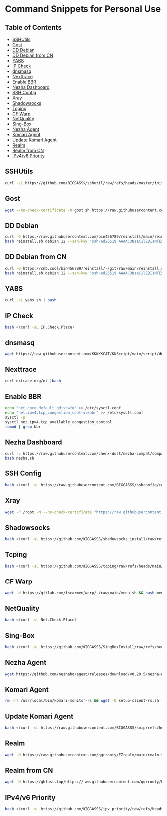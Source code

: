 # Command Snippets for Personal Use

## Table of Contents

- [SSHUtils](#sshutils)
- [Gost](#gost)
- [DD Debian](#dd-debian)
- [DD Debian from CN](#dd-debian-from-cn)
- [YABS](#yabs)
- [IP Check](#ip-check)
- [dnsmasq](#dnsmasq)
- [Nexttrace](#nexttrace)
- [Enable BBR](#enable-bbr)
- [Nezha Dashboard](#nezha-dashboard)
- [SSH Config](#ssh-config)
- [Xray](#xray)
- [Shadowsocks](#shadowsocks)
- [Tcping](#tcping)
- [CF Warp](#cf-warp)
- [NetQuality](#netquality)
- [Sing-Box](#sing-box)
- [Nezha Agent](#nezha-agent)
- [Komari Agent](#komari-agent)
- [Update Komari Agent](#update-komari-agent)
- [Realm](#realm)
- [Realm from CN](#realm-from-cn)
- [IPv4/v6 Priority](#ipv4v6-priority)

## SSHUtils

```bash
curl -sL https://github.com/BIGGASSS/sshutil/raw/refs/heads/master/init_node.sh | bash && source ~/.bashrc
```

## Gost

```bash
wget --no-check-certificate -O gost.sh https://raw.githubusercontent.com/KANIKIG/Multi-EasyGost/master/gost.sh && chmod +x gost.sh && ./gost.sh
```

## DD Debian

```bash
curl -O https://raw.githubusercontent.com/bin456789/reinstall/main/reinstall.sh || wget -O reinstall.sh $_
bash reinstall.sh debian 12 --ssh-key "ssh-ed25519 AAAAC3NzaC1lZDI1NTE5AAAAINetVzRgShomRm/5j/Hp6ohRqMrpUMmIC1ymFHSAaw1p secon@timcook"
```

## DD Debian from CN

```bash
curl -O https://cnb.cool/bin456789/reinstall/-/git/raw/main/reinstall.sh || wget -O reinstall.sh $_
bash reinstall.sh debian 12 --ssh-key "ssh-ed25519 AAAAC3NzaC1lZDI1NTE5AAAAINetVzRgShomRm/5j/Hp6ohRqMrpUMmIC1ymFHSAaw1p secon@timcook"
```

## YABS

```bash
curl -sL yabs.sh | bash
```

## IP Check

```bash
bash <(curl -sL IP.Check.Place)
```

## dnsmasq

```bash
wget https://raw.githubusercontent.com/KKKKKCAT/KKScript/main/script/dnsmasq/dns.sh && bash dns.sh
```

## Nexttrace

```bash
curl nxtrace.org/nt |bash
```

## Enable BBR

```bash
echo "net.core.default_qdisc=fq" >> /etc/sysctl.conf
echo "net.ipv4.tcp_congestion_control=bbr" >> /etc/sysctl.conf
sysctl -p
sysctl net.ipv4.tcp_available_congestion_control
lsmod | grep bbr
```

## Nezha Dashboard

```bash
curl -L https://raw.githubusercontent.com/chenx-dust/nezha-compat/compat/script/install.sh -o nezha.sh
bash nezha.sh
```

## SSH Config

```bash
bash <(curl -sL https://raw.githubusercontent.com/BIGGASSS/sshconfig/refs/heads/master/sshconfig.sh)
```

## Xray

```bash
wget -P /root -N --no-check-certificate "https://raw.githubusercontent.com/mack-a/v2ray-agent/master/install.sh" && chmod 700 /root/install.sh && /root/install.sh
```

## Shadowsocks

```bash
bash <(curl -sL https://github.com/BIGGASSS/shadowsocks_install/raw/refs/heads/master/shadowsocks-all.sh)
```

## Tcping

```bash
bash <(curl -sL https://github.com/BIGGASSS/tcping/raw/refs/heads/main/tcping.sh)
```

## CF Warp

```bash
wget -N https://gitlab.com/fscarmen/warp/-/raw/main/menu.sh && bash menu.sh
```

## NetQuality

```bash
bash <(curl -sL Net.Check.Place)
```

## Sing-Box

```bash
bash <(curl -sL https://github.com/BIGGASSS/SingBoxInstall/raw/refs/heads/master/SingBoxInstall.sh)
```

## Nezha Agent

```bash
wget https://github.com/nezhahq/agent/releases/download/v0.20.5/nezha-agent_linux_amd64.zip
```

## Komari Agent

```bash
rm -rf /usr/local/bin/komari-monitor-rs && wget -O setup-client-rs.sh "https://ghfast.top/https://raw.githubusercontent.com/GenshinMinecraft/komari-monitor-rs/refs/heads/main/install.sh" && chmod +x setup-client-rs.sh && sudo ./setup-client-rs.sh --http-server "https://tz.as9929.com:443" --ws-server "wss://tz.as9929.com:443" --terminal --token "<your_token>"
```

## Update Komari Agent

```bash
bash <(curl -sL https://raw.githubusercontent.com/BIGGASSS/snip/refs/heads/master/update_komari_agent.sh)
```

## Realm

```bash
wget -N https://raw.githubusercontent.com/qqrrooty/EZrealm/main/realm.sh && chmod +x realm.sh && ./realm.sh
```

## Realm from CN

```bash
wget -N https://ghfast.top/https://raw.githubusercontent.com/qqrrooty/EZrealm/main/CN/realm.sh && chmod +x realm.sh && ./realm.sh
```

## IPv4/v6 Priority

```bash
bash <(curl -sL https://github.com/BIGGASSS/ipv_priority/raw/refs/heads/master/ipv_priority.sh)
```
